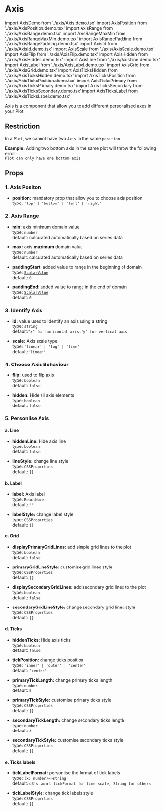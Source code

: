 # Axis

import AxisDemo from './axis/Axis.demo.tsx'
import AxisPosition from './axis/AxisPosition.demo.tsx'
import AxisRange from './axis/AxisRange.demo.tsx'
import AxisRangeMaxMin from './axis/AxisRangeMaxMin.demo.tsx'
import AxisRangePadding from './axis/AxisRangePadding.demo.tsx'
import AxisId from './axis/AxisId.demo.tsx'
import AxisScale from './axis/AxisScale.demo.tsx'
import AxisFlip from './axis/AxisFlip.demo.tsx'
import AxisHidden from './axis/AxisHidden.demo.tsx'
import AxisLine from './axis/AxisLine.demo.tsx'
import AxisLabel from './axis/AxisLabel.demo.tsx'
import AxisGrid from './axis/AxisGrid.demo.tsx'
import AxisTicksHidden from './axis/AxisTicksHidden.demo.tsx'
import AxisTicksPosition from './axis/AxisTicksPosition.demo.tsx'
import AxisTicksPrimary from './axis/AxisTicksPrimary.demo.tsx'
import AxisTicksSecondary from './axis/AxisTicksSecondary.demo.tsx'
import AxisTicksLabel from './axis/AxisTicksLabel.demo.tsx'

Axis is a component that allow you to add different personalised axes in your Plot

<AxisDemo/>

## Restriction

In a `Plot`, we cannot have two `Axis` in the same `position`

**Example:**
Adding two bottom axis in the same plot will throw the following error :<br/>
`Plot can only have one bottom axis`

## Props

### 1. Axis Positon

- **position:** mandatory prop that allow you to choose axis position<br/>
  type: `'top' | 'bottom' | 'left' | 'right'`

<AxisPosition/>

### 2. Axis Range

  <AxisRange />

- **min:** axis minimum domain value <br />
  type: `number`<br/>
  default: calculated automatically based on series data
- **max:** axis **maximum** domain value <br />
  type: `number`<br/>
  default: calculated automatically based on series data

  <AxisRangeMaxMin/>

- **paddingStart:** added value to range in the beginning of domain<br />
  type: [`ScalarValue`](../500_types/scalarValue.md)<br/>
  default: `0`
- **paddingEnd:** added value to range in the end of domain<br />
  type: [`ScalarValue`](../500_types/scalarValue.md)<br/>
  default: `0`

  <AxisRangePadding/>

### 3. Identify Axis

- **id:** value used to identify an axis using a string<br/>
  type: `string`<br/>
  default:`"x" for horizontal axis,"y" for vertical axis`

  <AxisId />

- **scale:** Axis scale type<br/>
  type: `'linear' | 'log' | 'time'`<br/>
  default:`'linear'`

  <AxisScale />

### 4. Choose Axis Behaviour

- **flip:** used to filp axis<br />
  type: `boolean`<br/>
  default: `false`

  <AxisFlip/>

- **hidden:** Hide all axis elements<br />
  type: `boolean`<br/>
  default: `false`

  <AxisHidden/>

### 5. Personlise Axis

#### a. Line

- **hiddenLine:** Hide axis line<br />
  type: `boolean`<br/>
  default: `false`
- **lineStyle:** change line style<br />
  type: `CSSProperties`<br/>
  default: `{}`

  <AxisLine/>

#### b. Label

- **label:** Axis label<br />
  type: `ReactNode`<br/>
  default: `""`
- **labelStyle:** change label style<br />
  type: `CSSProperties`<br/>
  default: `{}`

  <AxisLabel/>

#### c. Grid

- **displayPrimaryGridLines:** add simple grid lines to the plot<br />
  type: `boolean`<br/>
  default: `false`
- **primaryGridLineStyle:** customise grid lines style<br />
  type: `CSSProperties`<br/>
  default: `{}`

- **displaySecondaryGridLines:** add secondary grid lines to the plot<br />
  type: `boolean`<br/>
  default: `false`
- **secondaryGridLineStyle:** change secondary grid lines style<br />
  type: `CSSProperties`<br/>
  default: `{}`

  <AxisGrid/>

#### d. Ticks

- **hiddenTicks:** Hide axis ticks<br />
  type: `boolean`<br/>
  default: `false`

  <AxisTicksHidden/>

- **tickPosition:** change ticks position<br />
  type: `'inner' | 'outer' | 'center'`<br/>
  default: `'center'`

  <AxisTicksPosition/>

- **primaryTickLength:** change primary ticks length<br />
  type: `number`<br/>
  default: `5`
- **primaryTickStyle:** customise primary ticks style<br />
  type: `CSSProperties`<br/>
  default: `{}`

  <AxisTicksPrimary/>

- **secondaryTickLength:** change secondary ticks length<br />
  type: `number`<br/>
  default: `3`
- **secondaryTickStyle:** customise secondary ticks style<br />
  type: `CSSProperties`<br/>
  default: `{}`

  <AxisTicksSecondary/>

#### e. Ticks labels

- **tickLabelFormat:** personlise the format of tick labels<br />
  type: `(x: number)=>string`<br/>
  default: `d3's smart tickFormat for time scale, String for others`
- **tickLabelStyle:** change tick labels style<br />
  type: `CSSProperties`<br/>
  default: `{}`

  <AxisTicksLabel/>
